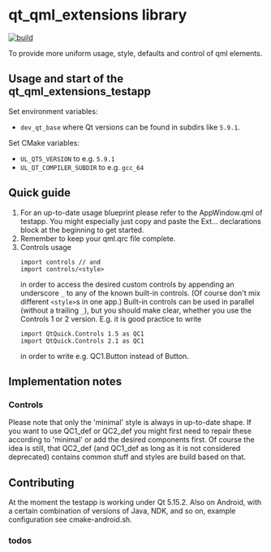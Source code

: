 # qt_qml_extensions library

[![build](https://github.com/devmarkusb/qt_qml_extensions/actions/workflows/build.yml/badge.svg)](https://github.com/devmarkusb/qt_qml_extensions/actions/workflows/build.yml)

To provide more uniform usage, style, defaults and control of
qml elements.

## Usage and start of the qt_qml_extensions_testapp

Set environment variables:
* `dev_qt_base` where Qt versions can be found in subdirs like `5.9.1`.

Set CMake variables:
* `UL_QT5_VERSION` to e.g. `5.9.1`
* `UL_QT_COMPILER_SUBDIR` to e.g. `gcc_64`

## Quick guide

1. For an up-to-date usage blueprint please refer to the AppWindow.qml of testapp.
   You might especially just copy and paste the Ext... declarations block at the
   beginning to get started.
2. Remember to keep your qml.qrc file complete.
3. Controls usage
   ```
   import controls // and
   import controls/<style>
   ```
   in order to access the desired custom controls by appending an underscore `_`
   to any of the known built-in controls. (Of course don't mix different `<style>`s
   in one app.) Built-in controls can be used in parallel (without a trailing `_`), but you should
   make clear, whether you use the Controls 1 or 2 version. E.g. it is good practice
   to write
   ```
   import QtQuick.Controls 1.5 as QC1
   import QtQuick.Controls 2.1 as QC1
   ```
   in order to write e.g. QC1.Button instead of Button.

## Implementation notes

### Controls
Please note that only the 'minimal' style is always in up-to-date shape. If you want
to use QC1_def or QC2_def you might first need to repair these according to 'minimal'
or add the desired components first. Of course the idea is still, that QC2_def (and
QC1_def as long as it is not considered deprecated) contains common stuff and styles are
build based on that.

## Contributing

At the moment the testapp is working under Qt 5.15.2. Also on Android, with a certain
combination of versions of Java, NDK, and so on, example configuration see
cmake-android.sh.

### todos
